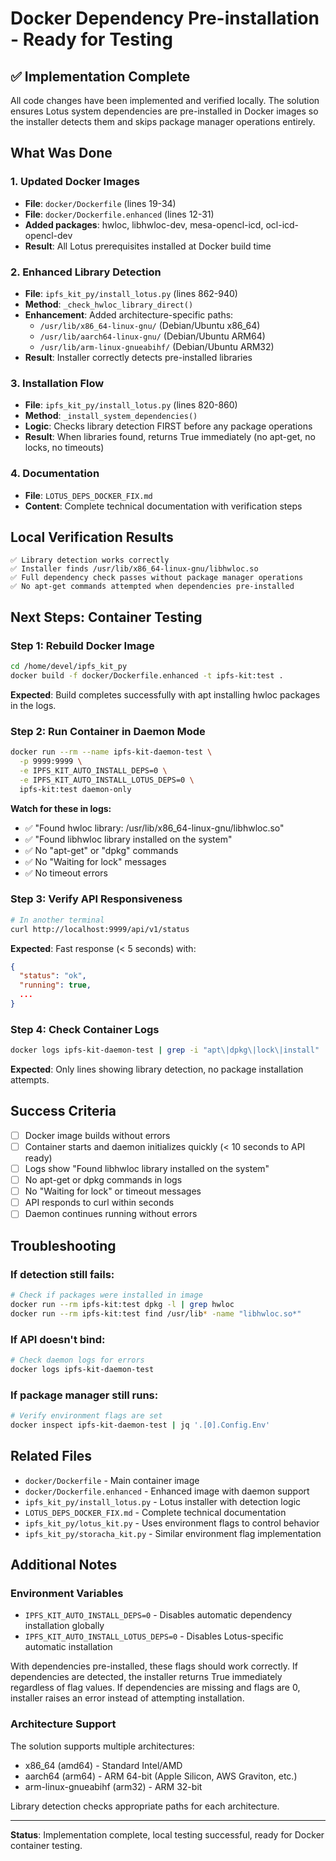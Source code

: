 # Docker Dependency Pre-installation - Ready for Testing

## ✅ Implementation Complete

All code changes have been implemented and verified locally. The solution ensures Lotus system dependencies are pre-installed in Docker images so the installer detects them and skips package manager operations entirely.

## What Was Done

### 1. Updated Docker Images
- **File**: `docker/Dockerfile` (lines 19-34)
- **File**: `docker/Dockerfile.enhanced` (lines 12-31)
- **Added packages**: hwloc, libhwloc-dev, mesa-opencl-icd, ocl-icd-opencl-dev
- **Result**: All Lotus prerequisites installed at Docker build time

### 2. Enhanced Library Detection
- **File**: `ipfs_kit_py/install_lotus.py` (lines 862-940)
- **Method**: `_check_hwloc_library_direct()`
- **Enhancement**: Added architecture-specific paths:
  - `/usr/lib/x86_64-linux-gnu/` (Debian/Ubuntu x86_64)
  - `/usr/lib/aarch64-linux-gnu/` (Debian/Ubuntu ARM64)
  - `/usr/lib/arm-linux-gnueabihf/` (Debian/Ubuntu ARM32)
- **Result**: Installer correctly detects pre-installed libraries

### 3. Installation Flow
- **File**: `ipfs_kit_py/install_lotus.py` (lines 820-860)
- **Method**: `_install_system_dependencies()`
- **Logic**: Checks library detection FIRST before any package operations
- **Result**: When libraries found, returns True immediately (no apt-get, no locks, no timeouts)

### 4. Documentation
- **File**: `LOTUS_DEPS_DOCKER_FIX.md`
- **Content**: Complete technical documentation with verification steps

## Local Verification Results

```
✅ Library detection works correctly
✅ Installer finds /usr/lib/x86_64-linux-gnu/libhwloc.so
✅ Full dependency check passes without package manager operations
✅ No apt-get commands attempted when dependencies pre-installed
```

## Next Steps: Container Testing

### Step 1: Rebuild Docker Image
```bash
cd /home/devel/ipfs_kit_py
docker build -f docker/Dockerfile.enhanced -t ipfs-kit:test .
```

**Expected**: Build completes successfully with apt installing hwloc packages in the logs.

### Step 2: Run Container in Daemon Mode
```bash
docker run --rm --name ipfs-kit-daemon-test \
  -p 9999:9999 \
  -e IPFS_KIT_AUTO_INSTALL_DEPS=0 \
  -e IPFS_KIT_AUTO_INSTALL_LOTUS_DEPS=0 \
  ipfs-kit:test daemon-only
```

**Watch for these in logs:**
- ✅ "Found hwloc library: /usr/lib/x86_64-linux-gnu/libhwloc.so"
- ✅ "Found libhwloc library installed on the system"
- ✅ No "apt-get" or "dpkg" commands
- ✅ No "Waiting for lock" messages
- ✅ No timeout errors

### Step 3: Verify API Responsiveness
```bash
# In another terminal
curl http://localhost:9999/api/v1/status
```

**Expected**: Fast response (< 5 seconds) with:
```json
{
  "status": "ok",
  "running": true,
  ...
}
```

### Step 4: Check Container Logs
```bash
docker logs ipfs-kit-daemon-test | grep -i "apt\|dpkg\|lock\|install"
```

**Expected**: Only lines showing library detection, no package installation attempts.

## Success Criteria

- [ ] Docker image builds without errors
- [ ] Container starts and daemon initializes quickly (< 10 seconds to API ready)
- [ ] Logs show "Found libhwloc library installed on the system"
- [ ] No apt-get or dpkg commands in logs
- [ ] No "Waiting for lock" or timeout messages
- [ ] API responds to curl within seconds
- [ ] Daemon continues running without errors

## Troubleshooting

### If detection still fails:
```bash
# Check if packages were installed in image
docker run --rm ipfs-kit:test dpkg -l | grep hwloc
docker run --rm ipfs-kit:test find /usr/lib* -name "libhwloc.so*"
```

### If API doesn't bind:
```bash
# Check daemon logs for errors
docker logs ipfs-kit-daemon-test
```

### If package manager still runs:
```bash
# Verify environment flags are set
docker inspect ipfs-kit-daemon-test | jq '.[0].Config.Env'
```

## Related Files

- `docker/Dockerfile` - Main container image
- `docker/Dockerfile.enhanced` - Enhanced image with daemon support
- `ipfs_kit_py/install_lotus.py` - Lotus installer with detection logic
- `LOTUS_DEPS_DOCKER_FIX.md` - Complete technical documentation
- `ipfs_kit_py/lotus_kit.py` - Uses environment flags to control behavior
- `ipfs_kit_py/storacha_kit.py` - Similar environment flag implementation

## Additional Notes

### Environment Variables
- `IPFS_KIT_AUTO_INSTALL_DEPS=0` - Disables automatic dependency installation globally
- `IPFS_KIT_AUTO_INSTALL_LOTUS_DEPS=0` - Disables Lotus-specific automatic installation

With dependencies pre-installed, these flags should work correctly. If dependencies are detected, the installer returns True immediately regardless of flag values. If dependencies are missing and flags are 0, installer raises an error instead of attempting installation.

### Architecture Support
The solution supports multiple architectures:
- x86_64 (amd64) - Standard Intel/AMD
- aarch64 (arm64) - ARM 64-bit (Apple Silicon, AWS Graviton, etc.)
- arm-linux-gnueabihf (arm32) - ARM 32-bit

Library detection checks appropriate paths for each architecture.

---

**Status**: Implementation complete, local testing successful, ready for Docker container testing.
